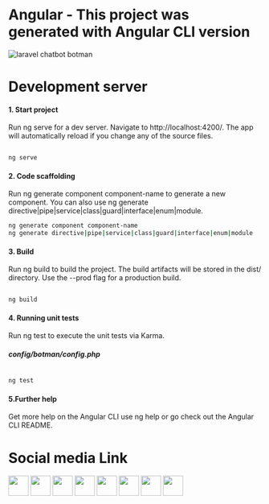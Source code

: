 # Angular - This project was generated with Angular CLI version

![laravel chatbot botman](https://i.ibb.co/dg3NSNy/tecoreng-laravel.jpg)


# Development server

#### 1. Start project
Run ng serve for a dev server. Navigate to http://localhost:4200/. The app will automatically reload if you change any of the source files.

```bash

ng serve

```

#### 2. Code scaffolding
Run ng generate component component-name to generate a new component. You can also use ng generate directive|pipe|service|class|guard|interface|enum|module.

```bash
ng generate component component-name
ng generate directive|pipe|service|class|guard|interface|enum|module

```

#### 3. Build

Run ng build to build the project. The build artifacts will be stored in the dist/ directory. Use the --prod flag for a production build.

```bash

ng build

```

#### 4. Running unit tests

Run ng test to execute the unit tests via Karma.

##### config/botman/config.php

```bash

ng test

```

#### 5.Further help

Get more help on the Angular CLI use ng help or go check out the Angular CLI README.


# Social media Link	

<a href="https://www.facebook.com/Tecoreng" target="_blank"><img src="https://www.vectorlogo.zone/logos/facebook/facebook-icon.svg" width="40" height="40"/></a>
<a href="https://www.instagram.com/Technical_Core_Engineers" target="_blank"><img src="https://www.vectorlogo.zone/logos/instagram/instagram-icon.svg" width="40" height="40"/></a>
<a href="https://twitter.com/tecoreng" target="_blank"><img src="https://www.vectorlogo.zone/logos/twitter/twitter-icon.svg" width="40" height="40"/></a>
<a href="https://linkdin.com/company/tecoreng" target="_blank"><img src="https://www.vectorlogo.zone/logos/linkedin/linkedin-icon.svg" width="40" height="40"/></a>
<a href="https://in.pinterest.com/TechnicalCoreEngineers" target="_blank"><img src="https://www.vectorlogo.zone/logos/pinterest/pinterest-icon.svg" width="40" height="40"/></a>
<a href="https://medium.com/@Tecoreng" target="_blank"><img src="https://www.vectorlogo.zone/logos/medium/medium-icon.svg" width="40" height="40"/></a>
<a href="https://dribbble.com/TechnicalCoreEngineers" target="_blank"><img src="https://www.vectorlogo.zone/logos/dribbble/dribbble-icon.svg" width="40" height="40"/></a>
<a href="https://www.behance.net/Tecoreng" target="_blank"><img src="https://www.vectorlogo.zone/logos/behance/behance-icon.svg" width="40" height="40"/></a>